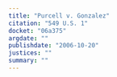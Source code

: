 ```yaml
---
title: "Purcell v. Gonzalez"
citation: "549 U.S. 1"
docket: "06a375"
argdate: ""
publishdate: "2006-10-20"
justices: ""
summary: ""
---
```


